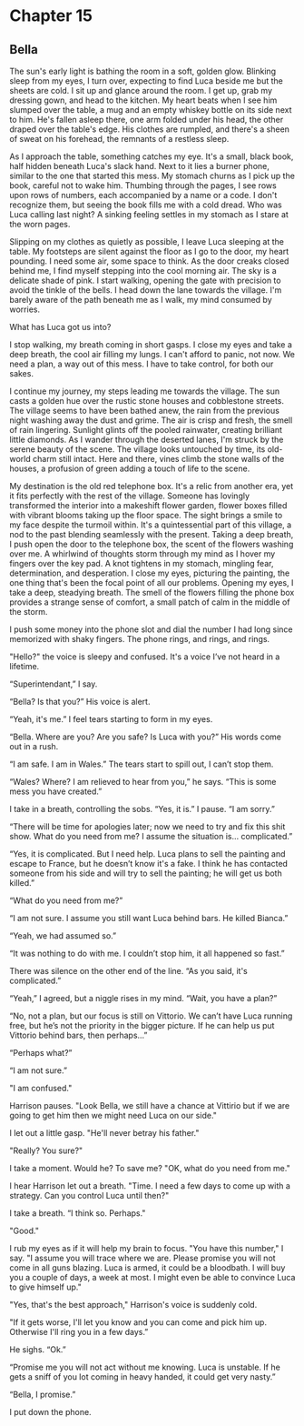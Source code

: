 # Chapter 15
## Bella
 
The sun's early light is bathing the room in a soft, golden glow. Blinking sleep from my eyes, I turn over, expecting to find Luca beside me but the sheets are cold. I sit up and glance around the room. I get up, grab my dressing gown, and head to the kitchen. My heart beats when I see him slumped over the table, a mug and an empty whiskey bottle on its side next to him. He's fallen asleep there, one arm folded under his head, the other draped over the table's edge. His clothes are rumpled, and there's a sheen of sweat on his forehead, the remnants of a restless sleep.
 
As I approach the table, something catches my eye. It's a small, black book, half hidden beneath Luca's slack hand. Next to it lies a burner phone, similar to the one that started this mess. My stomach churns as I pick up the book, careful not to wake him. Thumbing through the pages, I see rows upon rows of numbers, each accompanied by a name or a code. I don't recognize them, but seeing the book fills me with a cold dread. Who was Luca calling last night? A sinking feeling settles in my stomach as I stare at the worn pages. 
 
Slipping on my clothes as quietly as possible, I leave Luca sleeping at the table. My footsteps are silent against the floor as I go to the door, my heart pounding. I need some air, some space to think. As the door creaks closed behind me, I find myself stepping into the cool morning air. The sky is a delicate shade of pink. I start walking, opening the gate with precision to avoid the tinkle of the bells. I head down the lane towards the village. I'm barely aware of the path beneath me as I walk, my mind consumed by worries. 

What has Luca got us into?
 
I stop walking, my breath coming in short gasps. I close my eyes and take a deep breath, the cool air filling my lungs. I can't afford to panic, not now. We need a plan, a way out of this mess. I have to take control, for both our sakes. 

I continue my journey, my steps leading me towards the village. The sun casts a golden hue over the rustic stone houses and cobblestone streets. The village seems to have been bathed anew, the rain from the previous night washing away the dust and grime. The air is crisp and fresh, the smell of rain lingering. Sunlight glints off the pooled rainwater, creating brilliant little diamonds. As I wander through the deserted lanes, I'm struck by the serene beauty of the scene. The village looks untouched by time, its old-world charm still intact. Here and there, vines climb the stone walls of the houses, a profusion of green adding a touch of life to the scene.
 
My destination is the old red telephone box. It's a relic from another era, yet it fits perfectly with the rest of the village. Someone has lovingly transformed the interior into a makeshift flower garden, flower boxes filled with vibrant blooms taking up the floor space. The sight brings a smile to my face despite the turmoil within. It's a quintessential part of this village, a nod to the past blending seamlessly with the present. Taking a deep breath, I push open the door to the telephone box, the scent of the flowers washing over me. A whirlwind of thoughts storm through my mind as I hover my fingers over the key pad. A knot tightens in my stomach, mingling fear, determination, and desperation. I close my eyes, picturing the painting, the one thing that's been the focal point of all our problems. Opening my eyes, I take a deep, steadying breath. The smell of the flowers filling the phone box provides a strange sense of comfort, a small patch of calm in the middle of the storm.
 
I push some money into the phone slot and dial the number I had long since memorized with shaky fingers. The phone rings, and rings, and rings.
 
"Hello?" the voice is sleepy and confused. It's a voice I’ve not heard in a lifetime.
 
“Superintendant,” I say.
 
“Bella? Is that you?” His voice is alert.
 
“Yeah, it's me.” I feel tears starting to form in my eyes.
 
“Bella. Where are you? Are you safe? Is Luca with you?” His words come out in a rush.
 
“I am safe. I am in Wales.” The tears start to spill out, I can’t stop them.
 
“Wales? Where? I am relieved to hear from you,” he says. “This is some mess you have created.”
 
I take in a breath, controlling the sobs. “Yes, it is.” I pause. “I am sorry.”
 
“There will be time for apologies later; now we need to try and fix this shit show. What do you need from me? I assume the situation is… complicated.”
 
“Yes, it is complicated. But I need help. Luca plans to sell the painting and escape to France, but he doesn’t know it's a fake. I think he has contacted someone from his side and will try to sell the painting; he will get us both killed.”
 
“What do you need from me?”
 
“I am not sure. I assume you still want Luca behind bars. He killed Bianca.”
 
“Yeah, we had assumed so.”
 
“It was nothing to do with me. I couldn’t stop him, it all happened so fast.”
 
There was silence on the other end of the line. “As you said, it's complicated.”
 
“Yeah,” I agreed, but a niggle rises in my mind. “Wait, you have a plan?”
 
“No, not a plan, but our focus is still on Vittorio. We can’t have Luca running free, but he’s not the priority in the bigger picture. If he can help us put Vittorio behind bars, then perhaps…”
 
“Perhaps what?”
 
“I am not sure.”

"I am confused."

Harrison pauses. "Look Bella, we still have a chance at Vittirio but if we are going to get him then we might need Luca on our side."

I let out a little gasp. "He'll never betray his father."

"Really? You sure?"

I take a moment. Would he? To save me? "OK, what do you need from me."

I hear Harrison let out a breath. "Time. I need a few days to come up with a strategy. Can you control Luca until then?"
 
I take a breath. “I think so. Perhaps."

"Good."

I rub my eyes as if it will help my brain to focus. "You have this number," I say. "I assume you will trace where we are. Please promise you will not come in all guns blazing. Luca is armed, it could be a bloodbath. I will buy you a couple of days, a week at most. I might even be able to convince Luca to give himself up."

"Yes, that's the best approach," Harrison's voice is suddenly cold.

"If it gets worse, I'll let you know and you can come and pick him up. Otherwise I'll ring you in a few days.”
 
He sighs. “Ok.”
 
“Promise me you will not act without me knowing. Luca is unstable. If he gets a sniff of you lot coming in heavy handed, it could get very nasty.”
 
“Bella, I promise.”
 
I put down the phone.  
